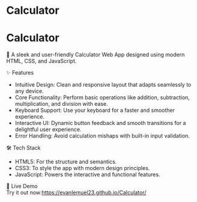 # Calculator

# Calculator  
🚀 A sleek and user-friendly Calculator Web App designed using modern HTML, CSS, and JavaScript.  

 ✨ Features  
   - Intuitive Design: Clean and responsive layout that adapts seamlessly to any device.  
   - Core Functionality: Perform basic operations like addition, subtraction, multiplication, and division with ease.  
   - Keyboard Support: Use your keyboard for a faster and smoother experience.  
   - Interactive UI: Dynamic button feedback and smooth transitions for a delightful user experience.  
   - Error Handling: Avoid calculation mishaps with built-in input validation.  

  

 🛠️ Tech Stack  
- HTML5: For the structure and semantics.  
- CSS3: To style the app with modern design principles.  
- JavaScript: Powers the interactive and functional features.  

 

 🌟 Live Demo  
Try it out now:https://evanlemuel23.github.io/Calculator/

  
